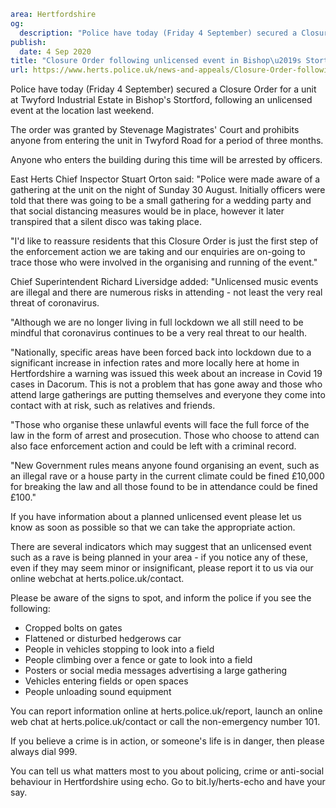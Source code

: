 ```yaml
area: Hertfordshire
og:
  description: "Police have today (Friday 4 September) secured a Closure Order for a unit at Twyford Industrial Estate in Bishop\u2019s Stortford, following an unlicensed event at the location last weekend."
publish:
  date: 4 Sep 2020
title: "Closure Order following unlicensed event in Bishop\u2019s Stortford"
url: https://www.herts.police.uk/news-and-appeals/Closure-Order-following-unlicensed-event-in-Bishops-Stortford-0585
```

Police have today (Friday 4 September) secured a Closure Order for a unit at Twyford Industrial Estate in Bishop's Stortford, following an unlicensed event at the location last weekend.

The order was granted by Stevenage Magistrates' Court and prohibits anyone from entering the unit in Twyford Road for a period of three months.

Anyone who enters the building during this time will be arrested by officers.

East Herts Chief Inspector Stuart Orton said: "Police were made aware of a gathering at the unit on the night of Sunday 30 August. Initially officers were told that there was going to be a small gathering for a wedding party and that social distancing measures would be in place, however it later transpired that a silent disco was taking place.

"I'd like to reassure residents that this Closure Order is just the first step of the enforcement action we are taking and our enquiries are on-going to trace those who were involved in the organising and running of the event."

Chief Superintendent Richard Liversidge added: "Unlicensed music events are illegal and there are numerous risks in attending - not least the very real threat of coronavirus.

"Although we are no longer living in full lockdown we all still need to be mindful that coronavirus continues to be a very real threat to our health.

"Nationally, specific areas have been forced back into lockdown due to a significant increase in infection rates and more locally here at home in Hertfordshire a warning was issued this week about an increase in Covid 19 cases in Dacorum. This is not a problem that has gone away and those who attend large gatherings are putting themselves and everyone they come into contact with at risk, such as relatives and friends.

"Those who organise these unlawful events will face the full force of the law in the form of arrest and prosecution. Those who choose to attend can also face enforcement action and could be left with a criminal record.

"New Government rules means anyone found organising an event, such as an illegal rave or a house party in the current climate could be fined £10,000 for breaking the law and all those found to be in attendance could be fined £100."

If you have information about a planned unlicensed event please let us know as soon as possible so that we can take the appropriate action.

There are several indicators which may suggest that an unlicensed event such as a rave is being planned in your area - if you notice any of these, even if they may seem minor or insignificant, please report it to us via our online webchat at herts.police.uk/contact.

Please be aware of the signs to spot, and inform the police if you see the following:

 * Cropped bolts on gates
 * Flattened or disturbed hedgerows car
 * People in vehicles stopping to look into a field
 * People climbing over a fence or gate to look into a field
 * Posters or social media messages advertising a large gathering
 * Vehicles entering fields or open spaces
 * People unloading sound equipment

You can report information online at herts.police.uk/report, launch an online web chat at herts.police.uk/contact or call the non-emergency number 101.

If you believe a crime is in action, or someone's life is in danger, then please always dial 999.

You can tell us what matters most to you about policing, crime or anti-social behaviour in Hertfordshire using echo. Go to bit.ly/herts-echo and have your say.

